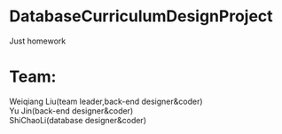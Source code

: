 # DatabaseCurriculumDesignProject
Just homework
# Team:
Weiqiang Liu(team leader,back-end designer&coder)  
Yu Jin(back-end designer&coder)  
ShiChaoLi(database designer&coder)  

